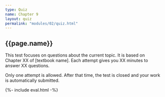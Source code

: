 ```yaml
---
type: Quiz
name: Chapter 9
layout: quiz
permalink: "modules/02/quiz.html"
---
```


## {{page.name}}

<!-- Quiz

This is a practice quiz to help you improve your recall of the current topic. It is based on Chapter XX of [textbook name]. Use this quiz to challenge yourself and improve your overall score. Each attempt gives you XX minutes to answer XX questions. 

You can attempt the quiz as many times as you like. Only the last score is reported.
- OR -
You can attempt the quiz two times. Only the highest score is applied to your final grade. -->

This test focuses on questions about the current topic. It is based on Chapter XX of [textbook name]. Each attempt gives you XX minutes to answer XX questions.  

Only one attempt is allowed. After that time, the test is closed and your work is automatically submitted. 

{%- include eval.html -%} 






